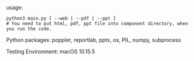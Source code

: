 usage:
```
python3 main.py [ --web | --pdf | --ppt ]
# You need to put html, pdf, ppt file into component directory, when you run the code.
```

Python packages:
poppler, reportlab, pptx, os, PIL, numpy, subprocess

Testing Environment:
macOS 10.15.5
